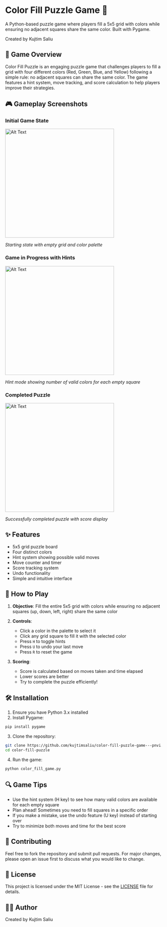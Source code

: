 # Color Fill Puzzle Game 🎨

A Python-based puzzle game where players fill a 5x5 grid with colors while ensuring no adjacent squares share the same color. Built with Pygame.

Created by Kujtim Saliu

## 📖 Game Overview

Color Fill Puzzle is an engaging puzzle game that challenges players to fill a grid with four different colors (Red, Green, Blue, and Yellow) following a simple rule: no adjacent squares can share the same color. The game features a hint system, move tracking, and score calculation to help players improve their strategies.

## 🎮 Gameplay Screenshots

### Initial Game State

<img src="https://github.com/user-attachments/assets/e0998023-5fda-40f2-8429-948efcaeb4a5" alt="Alt Text" width="350" height="350">

*Starting state with empty grid and color palette*

### Game in Progress with Hints

<img src="https://github.com/user-attachments/assets/747edee1-06a1-4b70-ab3d-76a2c49fbf5b" alt="Alt Text" width="350" height="350">

*Hint mode showing number of valid colors for each empty square*

### Completed Puzzle

<img src="https://github.com/user-attachments/assets/1bcaea1b-63bf-49fd-bd53-c1f46235c8f7" alt="Alt Text" width="350" height="350">

*Successfully completed puzzle with score display*

## ✨ Features

- 5x5 grid puzzle board
- Four distinct colors
- Hint system showing possible valid moves
- Move counter and timer
- Score tracking system
- Undo functionality
- Simple and intuitive interface

## 🎯 How to Play

1. **Objective**: Fill the entire 5x5 grid with colors while ensuring no adjacent squares (up, down, left, right) share the same color

2. **Controls**:
   - Click a color in the palette to select it
   - Click any grid square to fill it with the selected color
   - Press `H` to toggle hints
   - Press `U` to undo your last move
   - Press `R` to reset the game

3. **Scoring**:
   - Score is calculated based on moves taken and time elapsed
   - Lower scores are better
   - Try to complete the puzzle efficiently!

## 🛠️ Installation

1. Ensure you have Python 3.x installed
2. Install Pygame:
```bash
pip install pygame
```

3. Clone the repository:
```bash
git clone https://github.com/kujtimsaliu/color-fill-puzzle-game---pnvi.git
cd color-fill-puzzle
```

4. Run the game:
```bash
python color_fill_game.py
```

## 🔍 Game Tips

- Use the hint system (H key) to see how many valid colors are available for each empty square
- Plan ahead! Sometimes you need to fill squares in a specific order
- If you make a mistake, use the undo feature (U key) instead of starting over
- Try to minimize both moves and time for the best score

## 🤝 Contributing

Feel free to fork the repository and submit pull requests. For major changes, please open an issue first to discuss what you would like to change.

## 📝 License

This project is licensed under the MIT License - see the [LICENSE](LICENSE) file for details.

## 🙋‍♂️ Author

Created by Kujtim Saliu
